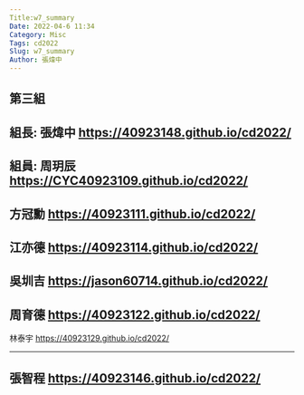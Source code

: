 ```yaml
---
Title:w7_summary
Date: 2022-04-6 11:34
Category: Misc
Tags: cd2022
Slug: w7_summary
Author: 張煒中
---
```


第三組
----
組長:
張煒中
https://40923148.github.io/cd2022/
---
組員:
周玥辰
https://CYC40923109.github.io/cd2022/
---
方冠勳
https://40923111.github.io/cd2022/
---
江亦德
https://40923114.github.io/cd2022/
---
吳圳吉
https://jason60714.github.io/cd2022/
---
周育德
https://40923122.github.io/cd2022/
---
林泰宇
https://40923129.github.io/cd2022/

---
張智程
https://40923146.github.io/cd2022/
---



